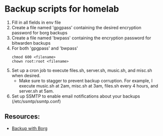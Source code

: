 # Backup scripts for homelab

1. Fill in all fields in env file
2. Create a file named 'gpgpass' containing the desired encryption password for borg backups
3. Create a file named 'bwpass' containing the encryption password for bitwarden backups
4. For both 'gpgpass' and 'bwpass'
   ```
   chmod 600 <filename>
   chown root:root <filename>
   ```
5. Set up a cron job to execute files.sh, server.sh, music.sh, and misc.sh when desired.
    - Make sure to stagger to prevent backup corruption. For example, I execute music.sh at 2am, misc.sh at 3am, files.sh every 4 hours, and server.sh at 5am.
6. Set up SSMTP to enable email notifications about your backups (/etc/ssmtp/ssmtp.conf)


## Resources:
- [Backup with Borg](https://jstaf.github.io/2018/03/12/backups-with-borg-rsync.html)
